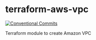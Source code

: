 # terraform-aws-vpc

[![Conventional Commits](https://img.shields.io/badge/Conventional%20Commits-1.0.0-yellow.svg)](https://conventionalcommits.org)

Terraform module to create Amazon VPC
